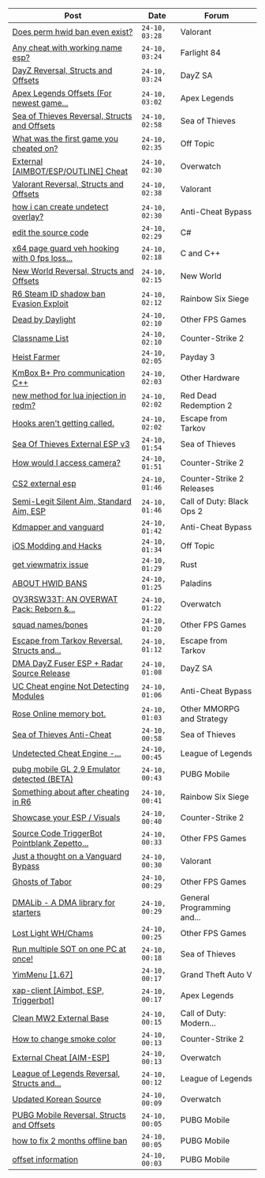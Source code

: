 |Post|Date|Forum|
|----|----|-----|
|[Does perm hwid ban even exist?](https://www.unknowncheats.me/forum/valorant/607460-perm-hwid-ban-exist.html)|`24-10, 03:28`|Valorant|
|[Any cheat with working name esp?](https://www.unknowncheats.me/forum/farlight-84-a/606811-cheat-name-esp.html)|`24-10, 03:24`|Farlight 84|
|[DayZ Reversal, Structs and Offsets](https://www.unknowncheats.me/forum/dayz-sa/104269-dayz-reversal-structs-offsets.html)|`24-10, 03:24`|DayZ SA|
|[Apex Legends Offsets (For newest game...](https://www.unknowncheats.me/forum/apex-legends/607551-apex-legends-offsets-game-version.html)|`24-10, 03:02`|Apex Legends|
|[Sea of Thieves Reversal, Structs and Offsets](https://www.unknowncheats.me/forum/sea-of-thieves/278391-sea-thieves-reversal-structs-offsets.html)|`24-10, 02:58`|Sea of Thieves|
|[What was the first game you cheated on?](https://www.unknowncheats.me/forum/off-topic/328889-game-cheated.html)|`24-10, 02:35`|Off Topic|
|[External \[AIMBOT/ESP/OUTLINE\] Cheat](https://www.unknowncheats.me/forum/overwatch/603320-external-aimbot-esp-outline-cheat.html)|`24-10, 02:30`|Overwatch|
|[Valorant Reversal, Structs and Offsets](https://www.unknowncheats.me/forum/valorant/385792-valorant-reversal-structs-offsets.html)|`24-10, 02:38`|Valorant|
|[how i can create undetect overlay?](https://www.unknowncheats.me/forum/anti-cheat-bypass/607666-create-undetect-overlay.html)|`24-10, 02:30`|Anti-Cheat Bypass|
|[edit the source code](https://www.unknowncheats.me/forum/c-/594118-edit-source-code.html)|`24-10, 02:29`|C#|
|[x64 page guard veh hooking with 0 fps loss...](https://www.unknowncheats.me/forum/c-and-c-/606262-x64-page-guard-veh-hooking-0-fps-loss-ancient-technique.html)|`24-10, 02:18`|C and C++|
|[New World Reversal, Structs and Offsets](https://www.unknowncheats.me/forum/new-world/471653-world-reversal-structs-offsets.html)|`24-10, 02:15`|New World|
|[R6 Steam ID shadow ban Evasion Exploit](https://www.unknowncheats.me/forum/rainbow-six-siege/607665-r6-steam-id-shadow-ban-evasion-exploit.html)|`24-10, 02:12`|Rainbow Six Siege|
|[Dead by Daylight](https://www.unknowncheats.me/forum/other-fps-games/178856-dead-daylight.html)|`24-10, 02:10`|Other FPS Games|
|[Classname List](https://www.unknowncheats.me/forum/counter-strike-2-a/607664-classname-list.html)|`24-10, 02:10`|Counter-Strike 2|
|[Heist Farmer](https://www.unknowncheats.me/forum/payday-3-a/607059-heist-farmer.html)|`24-10, 02:05`|Payday 3|
|[KmBox B+ Pro communication C++](https://www.unknowncheats.me/forum/other-hardware/579063-kmbox-pro-communication.html)|`24-10, 02:03`|Other Hardware|
|[new method for lua injection in redm?](https://www.unknowncheats.me/forum/red-dead-redemption-2-a/606830-method-lua-injection-redm.html)|`24-10, 02:02`|Red Dead Redemption 2|
|[Hooks aren't getting called.](https://www.unknowncheats.me/forum/escape-from-tarkov/571419-hooks-arent-getting-called.html)|`24-10, 02:02`|Escape from Tarkov|
|[Sea Of Thieves External ESP v3](https://www.unknowncheats.me/forum/sea-of-thieves/382445-sea-thieves-external-esp-v3.html)|`24-10, 01:54`|Sea of Thieves|
|[How would I access camera?](https://www.unknowncheats.me/forum/counter-strike-2-a/607620-access-camera.html)|`24-10, 01:51`|Counter-Strike 2|
|[CS2 external esp](https://www.unknowncheats.me/forum/counter-strike-2-releases/600259-cs2-external-esp.html)|`24-10, 01:46`|Counter-Strike 2 Releases|
|[Semi-Legit Silent Aim, Standard Aim, ESP](https://www.unknowncheats.me/forum/call-of-duty-black-ops-2-a/602767-semi-legit-silent-aim-standard-aim-esp.html)|`24-10, 01:46`|Call of Duty: Black Ops 2|
|[Kdmapper and vanguard](https://www.unknowncheats.me/forum/anti-cheat-bypass/607596-kdmapper-vanguard.html)|`24-10, 01:42`|Anti-Cheat Bypass|
|[iOS Modding and Hacks](https://www.unknowncheats.me/forum/off-topic/606810-ios-modding-hacks.html)|`24-10, 01:34`|Off Topic|
|[get viewmatrix issue](https://www.unknowncheats.me/forum/rust/607376-viewmatrix-issue.html)|`24-10, 01:29`|Rust|
|[ABOUT HWID BANS](https://www.unknowncheats.me/forum/paladins/606951-hwid-bans.html)|`24-10, 01:25`|Paladins|
|[OV3RSW33T: AN OVERWAT Pack: Reborn &...](https://www.unknowncheats.me/forum/overwatch/603412-ov3rsw33t-overwat-pack-reborn-recoded.html)|`24-10, 01:22`|Overwatch|
|[squad names/bones](https://www.unknowncheats.me/forum/other-fps-games/607623-squad-names-bones.html)|`24-10, 01:20`|Other FPS Games|
|[Escape from Tarkov Reversal, Structs and...](https://www.unknowncheats.me/forum/escape-from-tarkov/226519-escape-tarkov-reversal-structs-offsets.html)|`24-10, 01:12`|Escape from Tarkov|
|[DMA DayZ Fuser ESP + Radar Source Release](https://www.unknowncheats.me/forum/dayz-sa/606723-dma-dayz-fuser-esp-radar-source-release.html)|`24-10, 01:08`|DayZ SA|
|[UC Cheat engine Not Detecting Modules](https://www.unknowncheats.me/forum/anti-cheat-bypass/606482-uc-cheat-engine-detecting-modules.html)|`24-10, 01:06`|Anti-Cheat Bypass|
|[Rose Online memory bot.](https://www.unknowncheats.me/forum/other-mmorpg-and-strategy/595390-rose-online-memory-bot.html)|`24-10, 01:03`|Other MMORPG and Strategy|
|[Sea of Thieves Anti-Cheat](https://www.unknowncheats.me/forum/sea-of-thieves/605903-sea-thieves-anti-cheat.html)|`24-10, 00:58`|Sea of Thieves|
|[Undetected Cheat Engine -...](https://www.unknowncheats.me/forum/league-of-legends/607438-undetected-cheat-engine-vulnerabledriverblocklist.html)|`24-10, 00:45`|League of Legends|
|[pubg mobile GL 2,9 Emulator detected (BETA)](https://www.unknowncheats.me/forum/pubg-mobile/607656-pubg-mobile-gl-2-9-emulator-detected-beta.html)|`24-10, 00:43`|PUBG Mobile|
|[Something about after cheating in R6](https://www.unknowncheats.me/forum/rainbow-six-siege/607616-cheating-r6.html)|`24-10, 00:41`|Rainbow Six Siege|
|[Showcase your ESP / Visuals](https://www.unknowncheats.me/forum/counter-strike-2-a/605571-showcase-esp-visuals.html)|`24-10, 00:40`|Counter-Strike 2|
|[Source Code TriggerBot Pointblank Zepetto...](https://www.unknowncheats.me/forum/other-fps-games/606866-source-code-triggerbot-pointblank-zepetto-2023-a.html)|`24-10, 00:33`|Other FPS Games|
|[Just a thought on a Vanguard Bypass](https://www.unknowncheats.me/forum/valorant/606956-vanguard-bypass.html)|`24-10, 00:30`|Valorant|
|[Ghosts of Tabor](https://www.unknowncheats.me/forum/other-fps-games/574607-ghosts-tabor.html)|`24-10, 00:29`|Other FPS Games|
|[DMALib - A DMA library for starters](https://www.unknowncheats.me/forum/general-programming-and-reversing/607541-dmalib-dma-library-starters.html)|`24-10, 00:29`|General Programming and...|
|[Lost Light WH/Chams](https://www.unknowncheats.me/forum/other-fps-games/578225-lost-light-wh-chams.html)|`24-10, 00:25`|Other FPS Games|
|[Run multiple SOT on one PC at once!](https://www.unknowncheats.me/forum/sea-of-thieves/607641-run-multiple-sot-pc.html)|`24-10, 00:18`|Sea of Thieves|
|[YimMenu \[1.67\]](https://www.unknowncheats.me/forum/grand-theft-auto-v/476972-yimmenu-1-67-a.html)|`24-10, 00:17`|Grand Theft Auto V|
|[xap-client \[Aimbot, ESP, Triggerbot\]](https://www.unknowncheats.me/forum/apex-legends/606842-xap-client-aimbot-esp-triggerbot.html)|`24-10, 00:17`|Apex Legends|
|[Clean MW2 External Base](https://www.unknowncheats.me/forum/call-of-duty-modern-warfare-ii/605942-clean-mw2-external-base.html)|`24-10, 00:15`|Call of Duty: Modern...|
|[How to change smoke color](https://www.unknowncheats.me/forum/counter-strike-2-a/607639-change-smoke-color.html)|`24-10, 00:13`|Counter-Strike 2|
|[External Cheat \[AIM-ESP\]](https://www.unknowncheats.me/forum/overwatch/607405-external-cheat-aim-esp.html)|`24-10, 00:13`|Overwatch|
|[League of Legends Reversal, Structs and...](https://www.unknowncheats.me/forum/league-of-legends/310587-league-legends-reversal-structs-offsets.html)|`24-10, 00:12`|League of Legends|
|[Updated Korean Source](https://www.unknowncheats.me/forum/overwatch/606702-updated-korean-source.html)|`24-10, 00:09`|Overwatch|
|[PUBG Mobile Reversal, Structs and Offsets](https://www.unknowncheats.me/forum/pubg-mobile/269708-pubg-mobile-reversal-structs-offsets.html)|`24-10, 00:05`|PUBG Mobile|
|[how to fix 2 months offline ban](https://www.unknowncheats.me/forum/pubg-mobile/605922-fix-2-months-offline-ban.html)|`24-10, 00:05`|PUBG Mobile|
|[offset information](https://www.unknowncheats.me/forum/pubg-mobile/607154-offset-information.html)|`24-10, 00:03`|PUBG Mobile|
